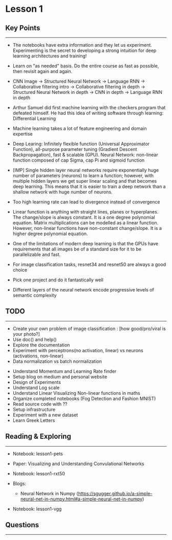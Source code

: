 # Lesson 1

## Key Points
---

- The notebooks have extra information and they let us experiment. Experimenting is the secret to developing a strong intuition for deep learning architectures and training!

- Learn on "as needed" basis. Do the entire course as fast as possible, then revisit again and again.

- CNN Image -> Structured Neural Network -> Language RNN -> Collaborative filtering intro -> Collaborative filtering in depth -> Structured Neural Network in depth -> CNN in depth -> Language RNN in depth

- Arthur Samuel did first machine learning with the checkers program that defeated himself. He had this idea of writing software through learning: Differential Learning

- Machine learning takes a lot of feature engineering and domain expertise

- Deep Learing: Infinitely flexible function (Universal Approximator Function), all-purpose parameter tuning (Gradient Descent Backpropagation), fast & scalable (GPU). Neural Network: non-linear function composed of cap Sigma, cap Pi and sigmoid function

- [IMP] Single hidden layer neural networks require exponentially huge number of parameters (neurons) to learn a function; however, with multiple hidden layers we get super linear scaling and that becomes deep learning. This means that it is easier to train a deep network than a shallow network with huge number of neurons.

- Too high learning rate can lead to divergence instead of convergence

- Linear function is anything with straight lines, planes or hyperplanes. The change/slope is always constant. It is a one degree polynomial equation. Matrix multiplications can be modelled as a linear function. However, non-linear functions have non-constant change/slope. It is a higher degree polynomial equation.

- One of the limitations of modern deep learning is that the GPUs have requirements that all images be of a standard size for it to be parallelizable and fast.

- For image classification tasks, resnet34 and resnet50 are always a good choice

- Pick one project and do it fantastically well

- Different layers of the neural network encode progressive levels of semantic complexity


## TODO
---

* Create your own problem of image classification : [how good/pro/viral is your photo?]
* Use doc() and help()
* Explore the documentation
* Experiment with perceptrons(no activation, linear) vs neurons (activations, non-linear)
* Data normalization vs batch normalization

- Understand Momentum and Learning Rate finder
- Setup blog on medium and personal website
- Design of Experiments
- Understand Log scale
- Understand Linear Visualizing Non-linear functions in maths
- Organize completed notebooks (Fog Detection and Fashion MNIST)
- Read source code with ??
- Setup infrastructure
- Experiment with a new dataset
- Learn Greek Letters


## Reading & Exploring
---

* Notebook: lesson1-pets

* Paper: Visualizing and Understanding Convulational Networks

* Notebook: lesson1-rxt50

* Blogs:
	* Neural Network in Numpy (https://sgugger.github.io/a-simple-neural-net-in-numpy.html#a-simple-neural-net-in-numpy)

- Notebook: lesson1-vgg


## Questions
---

